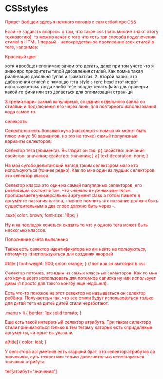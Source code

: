# CSSstyles

Привет Вобщем здесь я немного поговю с сам собой про CSS

Если не задавать вопросы о том, что такое css (вить многие знают этогу технологию), то можно начат с
того что есть три способа подключения стилей в HTML 1.первый - непосредствиное прописание всех
стилей в теге, например:

<p style="color: red;">Крассный цвет</p>
хотя я вообще непонимаю зачем это делать, даже при том учете что я знаю про приоритеты типой дабовления стилей. Как помне такая риализация давольно тупая и грамозткая.
2. второй варик, это дабовления стилей с помощю тега style в теге head этот медот используюетсья тогда илибо тебе впадлу телать файл для праверки какой-то фичи или это делаеться для оптимезации страници

<style>
    p{ 
        color: red;
    }
</style>

3.третий варик самый папулярный, создания отдельного файла со стилями и подключения его через линк,
для повторного использования кода самое то.

селекроты

Селекторов есть большая куча (насколько я помню их может быть плюс минус 50 вариантов, но это не
точно) самый популярные варианты селекторов:

Селектор тега (элимента). Выглядит он так: p{ свойство: значания; свойство: значания; свойство:
значания; } a{ text-decoration: none; }

На мой сугобо делитанский взгляд таким селектором мало кто используються (точнее редко). Как по мне
один из лудших селекторов это селектор класса.

Селектор класса это один из самый папулярных селекторов, его реализация состоит в том, что сначало в
нужных вам тегам прописываете унимерсальный аргумент class а потом пишете в аргументе названия
класса, главное помнить что название должни быть сушествительным а два слово должно быть через -.

.text{ color: brown; font-size: 18px; }

Ну и на последок хочеться сказать то что у одного тега может быть несколько классов.

<p class="alert success">Пополнение счёта выполнено</p>

Также есть селектор идентификатора но им некто не пользуються, потомучто id используються для
создания якороей

#title { font-weight: 500; color: orange; } // вот как он выглядит в css

Селектор потомка, это вдин из самых классных селекторов. Как по мне его круче всего использовать для
потомков саписка ну или использует дивы (я просто для такого конгфу еще недошел).

Есть что-то похожое на этот селектор но называеться он селектор ребёнка. Получаетсья так, что все
стили будут использоваться только для дитей тега на дитей дитей стили неработают.

.menu > li { border: 1px solid tomato; }

Еще есть такой интересный селектор атрибута. При таком силекторо стили принимаються только к тем
тегам у каторых есть оприделеные аргументы, каторые вы указали.

a[title] { color: teal; }

У селектора аргуметнов есть старший брат, это селектор атрибутов со значениям, суть тожасамая только
даполнительно используеться значания атрибута.

тег[атрибут="значения"]

